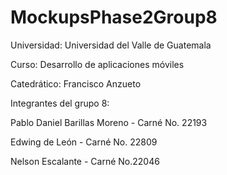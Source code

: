 # MockupsPhase2Group8

Universidad: Universidad del Valle de Guatemala

Curso: Desarrollo de aplicaciones móviles

Catedrático: Francisco Anzueto



Integrantes del grupo 8: 

Pablo Daniel Barillas Moreno - Carné No. 22193

Edwing de León - Carné No. 22809

Nelson Escalante - Carné No.22046

